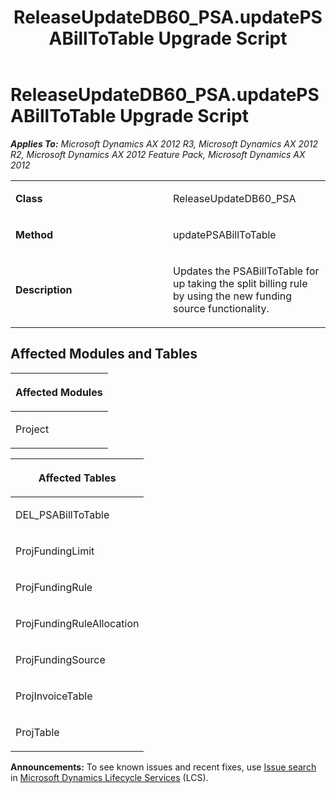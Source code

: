 ﻿---
title: ReleaseUpdateDB60_PSA.updatePSABillToTable Upgrade Script
TOCTitle: ReleaseUpdateDB60_PSA.updatePSABillToTable Upgrade Script
ms:assetid: c199a985-a18c-f9c8-0482-66af4dafab15
ms:mtpsurl: https://msdn.microsoft.com/en-us/library/JJ686796(v=AX.60)
ms:contentKeyID: 49710993
ms.date: 05/18/2015
mtps_version: v=AX.60
---

# ReleaseUpdateDB60\_PSA.updatePSABillToTable Upgrade Script 


_**Applies To:** Microsoft Dynamics AX 2012 R3, Microsoft Dynamics AX 2012 R2, Microsoft Dynamics AX 2012 Feature Pack, Microsoft Dynamics AX 2012_

<table>
<colgroup>
<col style="width: 50%" />
<col style="width: 50%" />
</colgroup>
<tbody>
<tr class="odd">
<td><p><strong>Class</strong></p></td>
<td><p>ReleaseUpdateDB60_PSA</p></td>
</tr>
<tr class="even">
<td><p><strong>Method</strong></p></td>
<td><p>updatePSABillToTable</p></td>
</tr>
<tr class="odd">
<td><p><strong>Description</strong></p></td>
<td><p>Updates the PSABillToTable for up taking the split billing rule by using the new funding source functionality.</p></td>
</tr>
</tbody>
</table>


## Affected Modules and Tables

<table>
<colgroup>
<col style="width: 100%" />
</colgroup>
<thead>
<tr class="header">
<th><p>Affected Modules</p></th>
</tr>
</thead>
<tbody>
<tr class="odd">
<td><p>Project</p></td>
</tr>
</tbody>
</table>


<table>
<colgroup>
<col style="width: 100%" />
</colgroup>
<thead>
<tr class="header">
<th><p>Affected Tables</p></th>
</tr>
</thead>
<tbody>
<tr class="odd">
<td><p>DEL_PSABillToTable</p></td>
</tr>
<tr class="even">
<td><p>ProjFundingLimit</p></td>
</tr>
<tr class="odd">
<td><p>ProjFundingRule</p></td>
</tr>
<tr class="even">
<td><p>ProjFundingRuleAllocation</p></td>
</tr>
<tr class="odd">
<td><p>ProjFundingSource</p></td>
</tr>
<tr class="even">
<td><p>ProjInvoiceTable</p></td>
</tr>
<tr class="odd">
<td><p>ProjTable</p></td>
</tr>
</tbody>
</table>

  
**Announcements:** To see known issues and recent fixes, use [Issue search](http://go.microsoft.com/fwlink/?linkid=389258) in [Microsoft Dynamics Lifecycle Services](http://go.microsoft.com/fwlink/?linkid=306505) (LCS).

